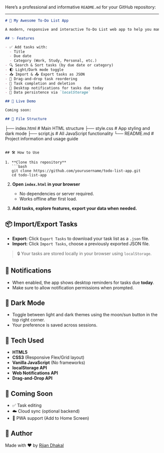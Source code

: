 Here’s a professional and informative `README.md` for your GitHub repository:

---

```markdown
# 📝 My Awesome To-Do List App

A modern, responsive and interactive To-Do List web app to help you manage your daily tasks with ease and efficiency.

## ✨ Features

- ✅ Add tasks with:
  - Title
  - Due date
  - Category (Work, Study, Personal, etc.)
- 🔍 Search & Sort tasks (by due date or category)
- 🌓 Light/Dark mode toggle
- 📥 Import & 📤 Export tasks as JSON
- 🧲 Drag-and-drop task reordering
- 📌 Task completion and deletion
- 🔔 Desktop notifications for tasks due today
- 💾 Data persistence via `localStorage`

## 🚀 Live Demo

Coming soon: 

## 📂 File Structure

```

├── index.html          # Main HTML structure
├── style.css           # App styling and dark mode
├── script.js           # All JavaScript functionality
└── README.md           # Project information and usage guide

````

## 🛠️ How to Use

1. **Clone this repository**
   ```bash
   git clone https://github.com/yourusername/todo-list-app.git
   cd todo-list-app
````

2. **Open `index.html` in your browser**

   * No dependencies or server required.
   * Works offline after first load.

3. **Add tasks, explore features, export your data when needed.**

## 📦 Import/Export Tasks

* **Export:** Click `Export Tasks` to download your task list as a `.json` file.
* **Import:** Click `Import Tasks`, choose a previously exported JSON file.

> 🔒 Your tasks are stored locally in your browser using `localStorage`.

## 🔔 Notifications

* When enabled, the app shows desktop reminders for tasks due **today**.
* Make sure to allow notification permissions when prompted.

## 🌙 Dark Mode

* Toggle between light and dark themes using the moon/sun button in the top right corner.
* Your preference is saved across sessions.

## 🧠 Tech Used

* **HTML5**
* **CSS3** (Responsive Flex/Grid layout)
* **Vanilla JavaScript** (No frameworks)
* **localStorage API**
* **Web Notifications API**
* **Drag-and-Drop API**

## 🧪 Coming Soon

* ✅ Task editing
* ☁️ Cloud sync (optional backend)
* 📱 PWA support (Add to Home Screen)


## 🙌 Author

Made with ❤️ by [Rijan Dhakal](https://rijandhakal0.com.np)


